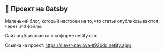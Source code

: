 ## 🚀 Проект на Gatsby

Маленький блог, который настроен на то, что статьи опубликовываются через .md файлы.

Сайт опубликован на платформе netlify.com

Ссылка на проект: https://clever-pavlova-892bdc.netlify.app/
